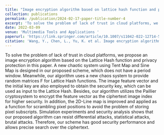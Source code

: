 ```yaml
---
title: "Image encryption algorithm based on lattice hash function and privacy protection"
collection: publications
permalink: /publication/2024-02-17-paper-title-number-4
excerpt: 'To solve the problem of lack of trust in cloud platforms, we propose an image encryption algorithm based on the Lattice Hash function and privacy protection in this paper. A new chaotic system using Tent Map and Sine Map is designed in our proposed scheme, which does not have a period window. Meanwhile, our algorithm uses a new chaos system to provide random matrices F for Lattice Hash functions. The image feature vector and the initial key are also employed to obtain the security key, which can be used as input to the Lattice Hash. Besides, our algorithm utilizes the Paillier cryptosystem to encrypt the feature vector as the ciphertext image index for higher security. In addition, the 2D-Line map is improved and applied as a function for scrambling pixel positions to avoid the problem of storing pixel subscripts. Simulation experiments and security analysis shows that our proposed algorithm can resist differential attacks, statistical attacks, brutal attacks. Therefore, our scheme has good security performance and allows precise search over the ciphertext.'
date: 2022-03-09
venue: 'Multimedia Tools and Applications '
paperurl: 'https://link.springer.com/article/10.1007/s11042-022-12714-5'
citation: 'Wang, Y., Chen, L., Yu, K. et al. Image encryption algorithm based on lattice hash function and privacy protection. Multimed Tools Appl 81, 18251–18277 (2022). https://doi.org/10.1007/s11042-022-12714-5'
---
```


To solve the problem of lack of trust in cloud platforms, we propose an image encryption algorithm based on the Lattice Hash function and privacy protection in this paper. A new chaotic system using Tent Map and Sine Map is designed in our proposed scheme, which does not have a period window. Meanwhile, our algorithm uses a new chaos system to provide random matrices F for Lattice Hash functions. The image feature vector and the initial key are also employed to obtain the security key, which can be used as input to the Lattice Hash. Besides, our algorithm utilizes the Paillier cryptosystem to encrypt the feature vector as the ciphertext image index for higher security. In addition, the 2D-Line map is improved and applied as a function for scrambling pixel positions to avoid the problem of storing pixel subscripts. Simulation experiments and security analysis shows that our proposed algorithm can resist differential attacks, statistical attacks, brutal attacks. Therefore, our scheme has good security performance and allows precise search over the ciphertext.
